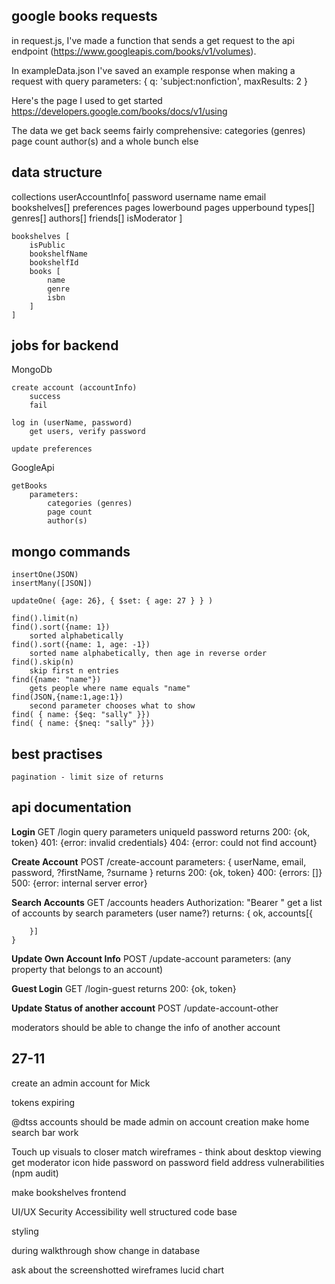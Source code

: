 
## google books requests
in request.js, I've made a function that sends a get request to the api endpoint (https://www.googleapis.com/books/v1/volumes). 

In exampleData.json I've saved an example response when making a request with query parameters:
{
    q: 'subject:nonfiction',
    maxResults: 2
}

Here's the page I used to get started
https://developers.google.com/books/docs/v1/using

The data we get back seems fairly comprehensive:
    categories (genres)
    page count
    author(s)
    and a whole bunch else

## data structure
collections
    userAccountInfo[
        password
        username
        name
        email
        bookshelves[]
        preferences
            pages lowerbound
            pages upperbound
            types[]
            genres[]
            authors[]
        friends[]
        isModerator
    ]

    bookshelves [
        isPublic
        bookshelfName                         
        bookshelfId
        books [
            name
            genre
            isbn
        ]
    ]


## jobs for backend

MongoDb

    create account (accountInfo)
        success
        fail

    log in (userName, password)
        get users, verify password

    update preferences


GoogleApi

    getBooks
        parameters:
            categories (genres)
            page count
            author(s)

    




## mongo commands

    insertOne(JSON)
    insertMany([JSON])

    updateOne( {age: 26}, { $set: { age: 27 } } )

    find().limit(n)
    find().sort({name: 1})
        sorted alphabetically
    find().sort({name: 1, age: -1})
        sorted name alphabetically, then age in reverse order
    find().skip(n)
        skip first n entries
    find({name: "name"})
        gets people where name equals "name"
    find(JSON,{name:1,age:1})
        second parameter chooses what to show
    find( { name: {$eq: "sally" }})
    find( { name: {$neq: "sally" }})
    
## best practises

    pagination - limit size of returns

## api documentation

**Login**
    GET /login
    query parameters
        uniqueId
        password
    returns
        200: {ok, token}
        401: {error: invalid credentials}
    404: {error: could not find account}

**Create Account**
    POST /create-account
    parameters: {
        userName, email, password, ?firstName, ?surname
    }
    returns
        200: {ok, token}
        400: {errors: []}
        500: {error: internal server error}

**Search Accounts**
    GET /accounts
    headers
        Authorization: "Bearer <Token>"
    get a list of accounts by search parameters (user name?)
    returns: {
        ok, accounts[{
            
        }]
    }

**Update Own Account Info**
    POST /update-account
    parameters: (any property that belongs to an account)

**Guest Login**
    GET /login-guest
    returns 
        200: {ok, token}

**Update Status of another account**
    POST /update-account-other
    
moderators should be able to change the info of another account



## 27-11

create an admin account for Mick

tokens expiring

@dtss accounts should be made admin on account creation
make home search bar work

Touch up visuals to closer match wireframes - think about desktop viewing
get moderator icon
hide password on password field
address vulnerabilities (npm audit)

make bookshelves frontend

UI/UX
Security
Accessibility
well structured code base

styling

during walkthrough
    show change in database

ask about the screenshotted wireframes
lucid chart